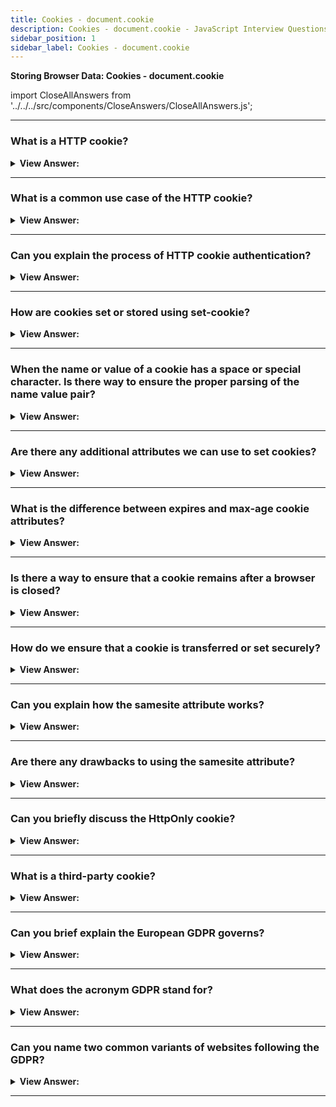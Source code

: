 ```yaml
---
title: Cookies - document.cookie
description: Cookies - document.cookie - JavaScript Interview Questions and Answers
sidebar_position: 1
sidebar_label: Cookies - document.cookie
---
```


**Storing Browser Data: Cookies - document.cookie**

import CloseAllAnswers from '../../../src/components/CloseAnswers/CloseAllAnswers.js';

<CloseAllAnswers />

---

### What is a HTTP cookie?

<details>
  <summary><strong>View Answer:</strong></summary>
  <div>
  <div><strong>Interview Response:</strong> Cookies are small strings of data that are stored directly in the browser. They are a part of the HTTP protocol, defined by the RFC 6265 specification. Cookies are usually set by a web-server using the response Set-Cookie HTTP-header. Then, the browser automatically adds them to (almost) every request to the same domain using the Cookie HTTP-header.
    </div>
  </div>
</details>

---

### What is a common use case of the HTTP cookie?

<details>
  <summary><strong>View Answer:</strong></summary>
  <div>
  <div><strong>Interview Response:</strong> One of the most widespread use cases for HTTP cookies is authentication.
    </div>
  </div>
</details>

---

### Can you explain the process of HTTP cookie authentication?

<details>
  <summary><strong>View Answer:</strong></summary>
  <div>
  <div><strong>Interview Response:</strong> Yes, once a user visits a page that requires authentication. The user signs in and the server uses the Set-Cookie HTTP-header in the response to set a cookie with a unique “session identifier”. Next time when the request is sent to the same domain, the browser sends the cookie over the net using the Cookie HTTP-header. So, the server knows who made the request. We can also access cookies from the browser, using document.cookie property.
    </div>
  </div>
</details>

---

### How are cookies set or stored using set-cookie?

<details>
  <summary><strong>View Answer:</strong></summary>
  <div>
  <div><strong>Interview Response:</strong> The value of document.cookie consists of name=value pairs, delimited by ;. Each one is a separate cookie. To find a particular cookie, we can split document.cookie by ;, and then find the right name. We can use either a regular expression or array functions to do that. We can write to document.cookie. But it is not a data property, it is an accessor (getter/setter). An assignment to it is treated specially. A write operation to document.cookie updates only cookies mentioned in it, but doesn’t touch other cookies.. We can write a new cookie by using the setter directly on document.cookie = “name=value”. This tells the server sending headers to tell the client to store a pair of cookies.
    </div><br />
  <div><strong className="codeExample">Code Example:</strong><br /><br />

  <div></div>

```js
document.cookie = 'user=John'; // update only cookie named 'user'
alert(document.cookie); // show all cookies, not just user
```

  </div>
  </div>
</details>

---

### When the name or value of a cookie has a space or special character. Is there way to ensure the proper parsing of the name value pair?

<details>
  <summary><strong>View Answer:</strong></summary>
  <div>
  <div><strong>Interview Response:</strong> Technically, name and value can have any characters. To keep the valid formatting, they should be escaped using a built-in encodeURIComponent function. It should be noted, there are few limitations to using the encodeURIComponent function. The name=value pair, after encodeURIComponent, should not exceed 4KB. So, we cannot store anything huge in a cookie. The total number of cookies per domain is limited to around 20+, the exact limit depends on the browser.
    </div><br />
  <div><strong className="codeExample">Code Example:</strong><br /><br />

  <div></div>

```js
// special characters (spaces), need encoding
let name = 'my name';
let value = 'John Smith';

// encodes the cookie as my%20name=John%20Smith
document.cookie = encodeURIComponent(name) + '=' + encodeURIComponent(value);

alert(document.cookie); // ...; my%20name=John%20Smith
```

  </div>
  </div>
</details>

---

### Are there any additional attributes we can use to set cookies?

<details>
  <summary><strong>View Answer:</strong></summary>
  <div>
  <div><strong>Interview Response:</strong> In addition to the name value attributes, we have access to the expires, domain, path, and secure attributes. Expires represents the date the cookie will expire. If this is blank, the cookie will expire when the visitor quits the browser. The domain refers to the domain of your site. This also covers sub-domains if necessary. The path attribute is the path to the directory or web page that set the cookie. This may be blank if you want to retrieve the cookie from any directory or page. If secure attribute contains the word "secure", then the cookie may only be retrieved with a secure server. If this attribute is blank, no such restriction exists. Also, there is an additional attribute that replaces expires, which is max-age. The max-age attribute is the modern cookie expiration that uses milliseconds instead of a date.
    </div><br />
  <div><strong className="codeExample">Code Example:</strong><br /><br />

  <div></div>

```js
// Standard name/value implementation
document.cookie = 'username=John Doe';

// Detailed cookie with expires and path
document.cookie =
  'username=John Doe; expires=Thu, 18 Dec 2013 12:00:00 UTC; path=/';
```

  </div>
  </div>
</details>

---

### What is the difference between expires and max-age cookie attributes?

<details>
  <summary><strong>View Answer:</strong></summary>
  <div>
  <div><strong>Interview Response:</strong> The simple answer is that expires sets an expiring date of when the cookie will be deleted from the document. Max-age sets the time in seconds for when a cookie will be deleted from the document. Although Max-age is the modern implementation, it should be noted that it is not supported in Internet Explorer versions 6 through 8. Max-age is the recommended implementation in modern web development.
    </div>
  </div>
</details>

---

### Is there a way to ensure that a cookie remains after a browser is closed?

<details>
  <summary><strong>View Answer:</strong></summary>
  <div>
  <div><strong>Interview Response:</strong> To let cookies survive a browser closure, we can set either the expires or max-age option. By default, if a cookie does not have one of these options, it disappears when the browser is closed. Such cookies are called “session cookies”. The cookie expiration date defines the time when the browser will automatically delete it. For expires, the date must be exactly in this format, in the GMT timezone. We can use date.toUTCString to get it. If we set expires to a date in the past, the cookie is deleted. Max-age is an alternative to expires and specifies the cookie’s expiration in seconds from the current moment. If set to zero or a negative value, the cookie is deleted.
    </div><br />
  <div><strong className="codeExample">Code Example:</strong><br /><br />

  <div></div>

```js
// ** Using Expires, +1 day from now
let date = new Date(Date.now() + 86400e3);
date = date.toUTCString();
document.cookie = 'user=John; expires=' + date;

// ** Using Max-age, cookie will die in +1 hour from now
document.cookie = 'user=John; max-age=3600';

// delete cookie (let it expire right now)
document.cookie = 'user=John; max-age=0';
```

  </div>
  </div>
</details>

---

### How do we ensure that a cookie is transferred or set securely?

<details>
  <summary><strong>View Answer:</strong></summary>
  <div>
  <div><strong>Interview Response:</strong> There are several things that we must do to ensure that a cookie is transferred and set securely. First, we must use the HTTPS protocol to secure our document. By default, if we set a cookie at http://site.com, then it also appears at https://site.com and vice versa. That is, cookies are domain-based, they do not distinguish between the protocols. We must take the additional step to implement the secure attribute when we set the cookie. With this option, if a cookie is set by https://site.com, then it does not appear when the same site is accessed by HTTP, as http://site.com. So, if a cookie has sensitive content that should never be sent over unencrypted HTTP, the secure flag is the right thing.
    </div><br />
  <div><strong className="codeExample">Code Example:</strong><br /><br />

  <div></div>

```js
// assuming we are on https:// now
// set the cookie to be secure (only accessible over HTTPS)
document.cookie = 'user=John; secure';
```

  </div>
  </div>
</details>

---

### Can you explain how the samesite attribute works?

<details>
  <summary><strong>View Answer:</strong></summary>
  <div>
  <div><strong>Interview Response:</strong> The SameSite attribute allows you to declare if your cookie should be restricted to a first-party or same-site context. The samesite attribute accepts three values including lax, strict, and none. In the samesite lax mode cookies are not sent on normal cross-site sub-requests but are sent when a user is navigating within the originating site. This is the default cookie value if SameSite has not been explicitly specified in recent browser versions (Lax replaced None as the default value). In strict mode cookies will only be sent in a first-party context and not be sent along with requests initiated by third party websites (no cross-site implementations allowed). The none attribute value allows cookies to be sent in all contexts. SameSite=None is set, the cookie Secure attribute must also be set (or the cookie will be blocked).
    </div><br />
  <div><strong className="codeExample">Code Example:</strong><br /><br />

  <div></div>

```js
res.cookie('3pcookie', 'value', { sameSite: 'none', secure: true });
```

  </div>
  </div>
</details>

---

### Are there any drawbacks to using the samesite attribute?

<details>
  <summary><strong>View Answer:</strong></summary>
  <div>
  <div><strong>Interview Response:</strong> Yes, samesite is ignored by browsers older than 2016-2017. So, if we solely rely on samesite to provide protection, then old browsers will be vulnerable. But we surely can use samesite together with other protection measures, like xsrf tokens, to add an additional layer of defence and then, in the future, when old browsers die out, we will probably be able to drop xsrf tokens.
    </div>
  </div>
</details>

---

### Can you briefly discuss the HttpOnly cookie?

<details>
  <summary><strong>View Answer:</strong></summary>
  <div>
  <div><strong>Interview Response:</strong> HttpOnly cookies were first implemented in 2002 by Microsoft Internet Explorer developers for Internet Explorer 6 SP1. According to the Microsoft Developer Network, HttpOnly is an additional flag included in a Set-Cookie HTTP response header. Using the HttpOnly flag when generating a cookie helps mitigate the risk of client side script accessing the protected cookie (if the browser supports it). The web-server uses the Set-Cookie header to set a cookie. Also, it may set the httpOnly option. JavaScript cannot access the values of cookies that the server response tagged with HttpOnly, and it cannot write new values to them either.
    </div><br />
  <div><strong className="codeExample">Code Example:</strong><br /><br />

  <div></div>

```csharp
C# Example: HttpCookie.HttpOnly Property

public bool HttpOnly { get; set; }
```

  </div>
  </div>
</details>

---

### What is a third-party cookie?

<details>
  <summary><strong>View Answer:</strong></summary>
  <div>
  <div><strong>Interview Response:</strong> A cookie is called “third-party” if it is placed by a domain other than the page the user is visiting. Third-party cookies are traditionally used for tracking and ads services, due to their nature. They are bound to the originating domain, so ads.com can track the same user between different sites, if they all access it. Naturally, some people do not like being tracked, so browsers allow to disable such cookies.
    </div>
  </div>
</details>

---

### Can you brief explain the European GDPR governs?

<details>
  <summary><strong>View Answer:</strong></summary>
  <div>
  <div><strong>Interview Response:</strong> There is a legislation in Europe called GDPR, that enforces a set of rules for websites to respect the users’ privacy. One of these rules is to require an explicit permission for tracking cookies from the user. Please note, that is only about tracking/identifying/authorizing cookies. So, if we set a cookie that just saves some information, but neither tracks nor identifies the user, then we are free to do it. But if we are going to set a cookie with an authentication session or a tracking id, then a user must allow that.
    </div>
  </div>
</details>

---

### What does the acronym GDPR stand for?

<details>
  <summary><strong>View Answer:</strong></summary>
  <div>
  <div><strong>Interview Response:</strong> The GDPR is the acronym for General Data Protection Regulation 2016/679, which is a regulation in EU law on data protection and privacy in the European Union and the European Economic Area. It also addresses the transfer of personal data outside the EU and EEA areas.
    </div>
  </div>
</details>

---

### Can you name two common variants of websites following the GDPR?

<details>
  <summary><strong>View Answer:</strong></summary>
  <div>
  <div><strong>Interview Response:</strong> Websites generally have two variants of following GDPR.<br /><br /> (1) If a website wants to set tracking cookies only for authenticated users. To do so, the registration form should have a checkbox like “accept the privacy policy” (that describes how cookies are used), the user must check it, and then the website is free to set auth cookies.<br /><br /> (2) If a website wants to set tracking cookies for everyone. To do so legally, a website shows a modal “splash screen” for newcomers and requires them to agree to the cookies. Then the website can set them and let people see the content. That can be disturbing for new visitors though. No one likes to see such “must-click” modal splash screens instead of the content. But GDPR requires an explicit agreement.
    </div>
  </div>
</details>

---
